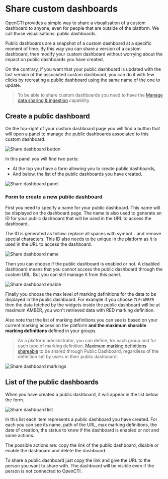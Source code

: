 # Share custom dashboards

OpenCTI provides a simple way to share a visualisation of a custom dashboard to anyone,
even for people that are outside of the platform. We call those visualisations: public dashboards.

Public dashboards are a snapshot of a custom dashboard at a specific moment of time. 
By this way you can share a version of a custom dashboard, then modify your custom dashboard
without worrying about the impact on public dashboards you have created.

On the contrary, if you want that your public dashboard is updated with the last version of the
associated custom dashboard, you can do it with few clicks by recreating a public dashboard using
the same name of the one to update.

> To be able to share custom dashboards you need to have the [Manage data sharing & ingestion](../administration/users.md) capability.

## Create a public dashboard

On the top-right of your custom dashboard page you will find a button that will open a panel to
manage the public dashboards associated to this custom dashboard.

![Share dashboard button](assets/share-dashboard-button.png)

In this panel you will find two parts:
- At the top you have a form allowing you to create public dashboards,
- And below, the list of the public dashboards you have created.

![Share dashboard panel](assets/share-dashboard-panel.png)

### Form to create a new public dashboard

First you need to specify a name for your public dashboard. This name will be displayed
on the dashboard page. The name is also used to generate an ID for your public dashboard
that will be used in the URL to access the dashboard.

The ID is generated as follow: replace all spaces with symbol `-` and remove special characters.
This ID also needs to be unique in the platform as it is used in the URL to access the dashboard.

![Share dashboard name](assets/share-dashboard-name.png)

Then you can choose if the public dashboard is enabled or not. A disabled dashboard means that
you cannot access the public dashboard through the custom URL. But you can still manage it from this
panel.

![Share dashboard enable](assets/share-dashboard-enable.png)

Finally you choose the max level of marking definitions for the data to be displayed in the
public dashboard. For example if you choose `TLP:AMBER` then the data fetched by the widgets
inside the public dashboard will be at maximum AMBER, you won't retrieved data with RED
marking definition.

Also note that the list of marking definitions you can see is based on your current marking
access on the platform **and the maximum sharable marking definitions** defined in your groups.

> As a platform administrator, you can define, for each group and for each type of marking definition, [Maximum marking definitions shareable](../administration/policies.md) to be 
shared through Public Dashboard, regardless of the definition set by users in their public dashboard.

![Share dashboard markings](assets/share-dashboard-markings.png)

## List of the public dashboards

When you have created a public dashboard, it will appear in the list below the form.

![Share dashboard list](assets/share-dashboard-list.png)

In this list each item represents a public dashboard you have created. For each you can see its
name, path of the URL, max marking definitions, the date of creation, the status to know if
the dashboard is enabled or not and some actions.

The possible actions are: copy the link of the public dashboard, disable or enable the dashboard
and delete the dashboard.

To share a public dashboard just copy the link and give the URL to the person you want to share
with. The dashboard will be visible even if the person is not connected to OpenCTI.
